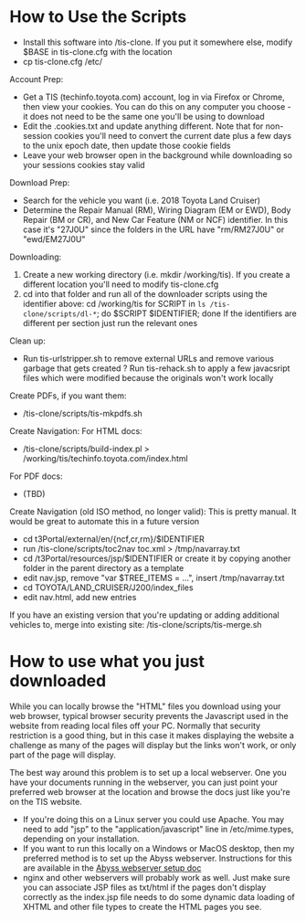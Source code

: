 # How to Use the Scripts
* Install this software into /tis-clone.  If you put it somewhere else, modify $BASE in tis-clone.cfg with the location
* cp tis-clone.cfg /etc/

Account Prep:
* Get a TIS (techinfo.toyota.com) account, log in via Firefox or Chrome, then view your cookies.  You can do this on any computer you choose - it does not need to be the same one you'll be using to download
* Edit the .cookies.txt and update anything different.  Note that for non-session cookies you'll need to convert the current date plus a few days to the unix epoch date, then update those cookie fields
* Leave your web browser open in the background while downloading so your sessions cookies stay valid

Download Prep:
* Search for the vehicle you want (i.e. 2018 Toyota Land Cruiser)
* Determine the Repair Manual (RM), Wiring Diagram (EM or EWD), Body Repair (BM or CR), and New Car Feature (NM or NCF) identifier.  In this case it's "27J0U" since the folders in the URL have "rm/RM27J0U" or "ewd/EM27J0U"

Downloading:
1. Create a new working directory (i.e. mkdir /working/tis).  If you create a different location you'll need to modify tis-clone.cfg
2. cd into that folder and run all of the downloader scripts using the identifier above:
         cd /working/tis
         for SCRIPT in `ls /tis-clone/scripts/dl-*`; do $SCRIPT $IDENTIFIER; done
   If the identifiers are different per section just run the relevant ones

Clean up:
* Run tis-urlstripper.sh to remove external URLs and remove various garbage that gets created
? Run tis-rehack.sh to apply a few javacsript files which were modified because the originals won't work locally

Create PDFs, if you want them:
* /tis-clone/scripts/tis-mkpdfs.sh

Create Navigation:
For HTML docs:
* /tis-clone/scripts/build-index.pl > /working/tis/techinfo.toyota.com/index.html

For PDF docs:
* (TBD)

Create Navigation (old ISO method, no longer valid):
This is pretty manual.  It would be great to automate this in a future version
* cd t3Portal/external/en/{ncf,cr,rm}/$IDENTIFIER
* run /tis-clone/scripts/toc2nav toc.xml > /tmp/navarray.txt
* cd /t3Portal/resources/jsp/$IDENTIFIER or create it by copying another folder in the parent directory as a template
* edit nav.jsp, remove "var $TREE_ITEMS = ...", insert /tmp/navarray.txt
* cd TOYOTA/LAND_CRUISER/J200/index_files
* edit nav.html, add new entries


If you have an existing version that you're updating or adding additional vehicles to, merge into existing site:
/tis-clone/scripts/tis-merge.sh

# How to use what you just downloaded
While you can locally browse the "HTML" files you download using your web browser, typical browser security prevents the Javascript used in the website from reading local files off your PC.  Normally that security restriction is a good thing, but in this case it makes displaying the website a challenge as many of the pages will display but the links won't work, or only part of the page will display.

The best way around this problem is to set up a local webserver.  One you have your documents running in the webserver, you can just point your preferred web browser at the location and browse the docs just like you're on the TIS website.  
* If you're doing this on a Linux server you could use Apache.  You may need to add "jsp" to the "application/javascript" line in /etc/mime.types, depending on your installation.
* If you want to run this locally on a Windows or MacOS desktop, then my preferred method is to set up the Abyss webserver.  Instructions for this are available in the [Abyss webserver setup doc](tis-clone/ABYSS.md)
* nginx and other webservers will probably work as well.  Just make sure you can associate JSP files as txt/html if the pages don't display correctly as the index.jsp file needs to do some dynamic data loading of XHTML and other file types to create the HTML pages you see.
